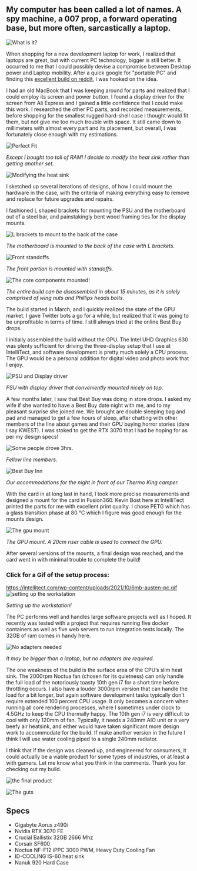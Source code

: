 ## My computer has been called a lot of names. A spy machine, a 007 prop, a forward operating base, but more often, sarcastically a laptop.   

![What is it?](https://intellitect.com/wp-content/uploads/2021/10/austen-pc-IMG_0007-2.jpg "What is it?")

When shopping for a new development laptop for work, I realized that laptops are great, but with current PC technology, bigger is still better. It occurred to me that I could possibly devise a compromise between Desktop power and Laptop mobility. After a quick google for "portable PC" and finding this [excellent build on reddit](https://imgur.com/a/R0D0Aac "excellent build by on reddit"), I was hooked on the idea.

I had an old MacBook that I was keeping around for parts and realized that I could employ its screen and power button. I found a display driver for the screen from Ali Express and I gained a little confidence that I could make this work. I researched the other PC parts, and recorded measurements, before shopping for the smallest rugged hard-shell case I thought would fit them, but not give me too much trouble with space. It still came down to millimeters with almost every part and its placement, but overall, I was fortunately close enough with my estimations.

![Perfect Fit](https://intellitect.com/wp-content/uploads/2021/10/austen-pc-perfect-fit.jpg "Perfect Fit")

*Except I bought too tall of RAM! I decide to modify the heat sink rather than getting another set.*

![Modifying the heat sink](https://intellitect.com/wp-content/uploads/2021/10/austen-pc-modify-heatsink.jpg "Modifying the heat sink")

I sketched up several iterations of designs, of how I could mount the hardware in the case, with the criteria of making everything easy to remove and replace for future upgrades and repairs. 

I fashioned L shaped brackets for mounting the PSU and the motherboard out of a steel bar, and painstakingly bent wood framing ties for the display mounts.

![L brackets to mount to the back of the case](https://intellitect.com/wp-content/uploads/2021/10/austen-pc-lbracket.jpg "L brackets to mount to the back of the case")

*The motherboard is mounted to the back of the case with L brackets.*

![Front standoffs](https://intellitect.com/wp-content/uploads/2021/10/austen-pc-standoffs.jpg "Front standoffs")

*The front portion is mounted with standoffs.*

![The core components mounted!](https://intellitect.com/wp-content/uploads/2021/10/austen-pc-progress.jpg "The core components mounted!")

*The entire build can be disassembled in about 15 minutes, as it is solely comprised of wing nuts and Phillips heads bolts.*

The build started in March, and I quickly realized the state of the GPU market. I gave Twitter bots a go for a while, but realized that it was going to be unprofitable in terms of time. I still always tried at the online Best Buy drops.

I initially assembled the build without the GPU. The Intel UHD Graphics 630 was plenty sufficient for driving the three-display setup that I use at IntelliTect, and software development is pretty much solely a CPU process. The GPU would be a personal addition for digital video and photo work that I enjoy.

![PSU and Display driver](https://intellitect.com/wp-content/uploads/2021/10/austen-pc-display-psu.jpg "PSU and Display driver")

*PSU with display driver that conveniently mounted nicely on top.*

A few months later, I saw that Best Buy was doing in store drops. I asked my wife if she wanted to have a Best Buy date night with me, and to my pleasant surprise she joined me. We brought are double sleeping bag and pad and managed to get a few hours of sleep, after chatting with other members of the line about games and their GPU buying horror stories (dare I say KWEST). I was stoked to get the RTX 3070 that I had be hoping for as per my design specs!

![Some people drove 3hrs.](https://intellitect.com/wp-content/uploads/2021/10/austen-pc-bestbuy.jpg "Some people drove 3hrs.")

*Fellow line members.*

![Best Buy Inn](https://intellitect.com/wp-content/uploads/2021/10/austen-pc-accomadations.jpg "Best Buy Inn")

*Our accommodations for the night in front of our Thermo King camper.*

With the card in at long last in hand, I took more precise measurements and designed a mount for the card in Fusion360. Kevin Bost here at IntelliTect printed the parts for me with excellent print quality. I chose PETG which has a glass transition phase at 80 °C which I figure was good enough for the mounts design.

![The gpu mount](https://intellitect.com/wp-content/uploads/2021/10/austen-pc-mount.jpg "The gpu mount")

*The GPU mount. A 20cm riser cable is used to connect the GPU.*

After several versions of the mounts, a final design was reached, and the card went in with minimal trouble to complete the build! 

### Click for a Gif of the setup process:
https://intellitect.com/wp-content/uploads/2021/10/6mb-austen-pc.gif
![setting up the workstation](https://intellitect.com/wp-content/uploads/2021/10/6mb-austen-pc.gif "setting up the workstation")

*Setting up the workstation!*

The PC performs well and handles large software projects well as I hoped. It recently was tested with a project that requires running five docker containers as well as five web servers to run integration tests locally. The 32GB of ram comes in handy here. 

![No adapters needed](https://intellitect.com/wp-content/uploads/2021/10/IMG_0195.jpg "No adapters needed")

*It may be bigger than a laptop, but no adapters are required.*

The one weakness of the build is the surface area of the CPU’s slim heat sink. The 2000rpm Noctua fan (chosen for its quietness) can only handle the full load of the notoriously toasty 10th gen i7 for a short time before throttling occurs. I also have a louder 3000rpm version that can handle the load for a bit longer, but again software development tasks typically don't require extended 100 percent CPU usage. It only becomes a concern when running all core rendering processes, where I sometimes under clock to 4.5GHz to keep the CPU thermally happy. The 10th gen i7 is very difficult to cool with only 120mm of fan. Typically, it needs a 240mm AIO unit or a very beefy air heatsink, and either would have taken significant more design work to accommodate for the build. If make another version in the future I think I will use water cooling piped to a single 240mm radiator.

I think that if the design was cleaned up, and engineered for consumers, it could actually be a viable product for some types of industries, or at least a with gamers. Let me know what you think in the comments. Thank you for checking out my build.

![the final product](https://intellitect.com/wp-content/uploads/2021/10/austen-pc-IMG_0180.jpg "the final product")

![The guts](https://intellitect.com/wp-content/uploads/2021/10/austen-pc-IMG_0182.jpg "The guts")

## Specs
- Gigabyte Aorus z490i
- Nvidia RTX 3070 FE
- Crucial Ballistix 32GB 2666 Mhz
- Corsair SF600
- Noctua NF-F12 iPPC 3000 PWM, Heavy Duty Cooling Fan
- ID-COOLING IS-60 heat sink
- Nanuk 920 Hard Case
